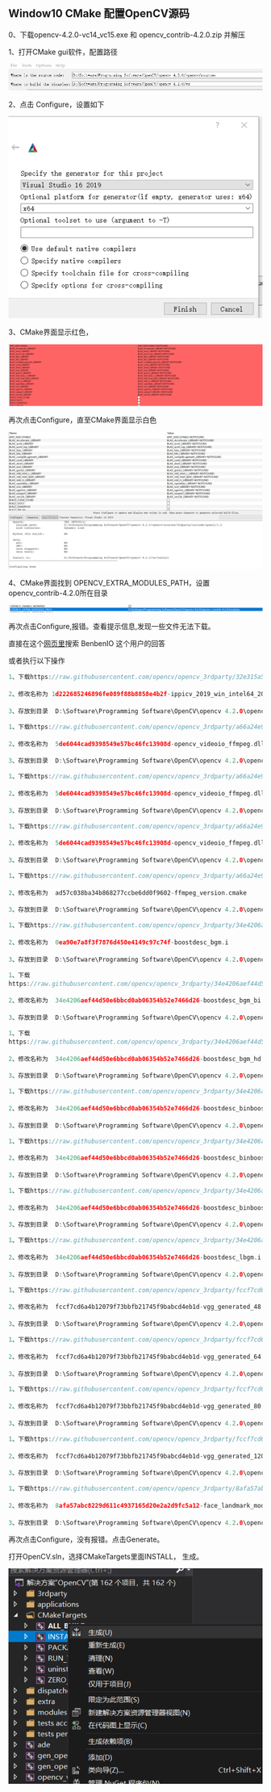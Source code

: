 ## Window10 CMake 配置OpenCV源码

0、下载opencv-4.2.0-vc14_vc15.exe 和 opencv_contrib-4.2.0.zip 并解压

1、打开CMake gui软件，配置路径

![](https://github.com/njit-77/Blog/blob/master/Window10%20CMake%20build%20OpenCV_Contrib%204.2.0/1.PNG)

2、点击 Configure，设置如下

![](https://github.com/njit-77/Blog/blob/master/Window10%20CMake%20build%20OpenCV_Contrib%204.2.0/2.PNG)

3、CMake界面显示红色，

![](https://github.com/njit-77/Blog/blob/master/Window10%20CMake%20build%20OpenCV_Contrib%204.2.0/3.PNG)

再次点击Configure，直至CMake界面显示白色

![](https://github.com/njit-77/Blog/blob/master/Window10%20CMake%20build%20OpenCV_Contrib%204.2.0/4.PNG)

4、CMake界面找到 OPENCV_EXTRA_MODULES_PATH，设置opencv_contrib-4.2.0所在目录

![](https://github.com/njit-77/Blog/blob/master/Window10%20CMake%20build%20OpenCV_Contrib%204.2.0/5.PNG)

再次点击Configure,报错。查看提示信息,发现一些文件无法下载。

直接在这个[网页里](https://github.com/opencv/opencv_contrib/issues/1301 )搜索 BenbenIO 这个用户的回答

或者执行以下操作

```c
1、下载https://raw.githubusercontent.com/opencv/opencv_3rdparty/32e315a5b106a7b89dbed51c28f8120a48b368b4/ippicv/ippicv_2019_win_intel64_20180723_general.zip    

2、修改名称为 1d222685246896fe089f88b8858e4b2f-ippicv_2019_win_intel64_20180723_general.zip   

3、存放到目录  D:\Software\Programming Software\OpenCV\opencv 4.2.0\opencv\sources\.cache\ippicv
```

```c
1、下载https://raw.githubusercontent.com/opencv/opencv_3rdparty/a66a24e9f410ae05da4baeeb8b451912664ce49c/ffmpeg/opencv_videoio_ffmpeg.dll   

2、修改名称为  5de6044cad9398549e57bc46fc13908d-opencv_videoio_ffmpeg.dll

3、存放到目录  D:\Software\Programming Software\OpenCV\opencv 4.2.0\opencv\sources\.cache\ffmpeg
```

```c
1、下载https://raw.githubusercontent.com/opencv/opencv_3rdparty/a66a24e9f410ae05da4baeeb8b451912664ce49c/ffmpeg/opencv_videoio_ffmpeg_64.dll   

2、修改名称为  5de6044cad9398549e57bc46fc13908d-opencv_videoio_ffmpeg.dll

3、存放到目录  D:\Software\Programming Software\OpenCV\opencv 4.2.0\opencv\sources\.cache\ffmpeg
```

```c
1、下载https://raw.githubusercontent.com/opencv/opencv_3rdparty/a66a24e9f410ae05da4baeeb8b451912664ce49c/ffmpeg/ffmpeg_version.cmake   

2、修改名称为  5de6044cad9398549e57bc46fc13908d-opencv_videoio_ffmpeg.dll

3、存放到目录  D:\Software\Programming Software\OpenCV\opencv 4.2.0\opencv\sources\.cache\ffmpeg
```

```c
1、下载https://raw.githubusercontent.com/opencv/opencv_3rdparty/a66a24e9f410ae05da4baeeb8b451912664ce49c/ffmpeg/ffmpeg_version.cmake 

2、修改名称为  ad57c038ba34b868277ccbe6dd0f9602-ffmpeg_version.cmake

3、存放到目录  D:\Software\Programming Software\OpenCV\opencv 4.2.0\opencv\sources\.cache\ffmpeg
```

```c
1、下载https://raw.githubusercontent.com/opencv/opencv_3rdparty/34e4206aef44d50e6bbcd0ab06354b52e7466d26/boostdesc_bgm.i

2、修改名称为  0ea90e7a8f3f7876d450e4149c97c74f-boostdesc_bgm.i

3、存放到目录  D:\Software\Programming Software\OpenCV\opencv 4.2.0\opencv\sources\.cache\xfeatures2d\boostdesc
```

```c
1、下载
https://raw.githubusercontent.com/opencv/opencv_3rdparty/34e4206aef44d50e6bbcd0ab06354b52e7466d26/boostdesc_bgm_bi.i

2、修改名称为  34e4206aef44d50e6bbcd0ab06354b52e7466d26-boostdesc_bgm_bi.i

3、存放到目录  D:\Software\Programming Software\OpenCV\opencv 4.2.0\opencv\sources\.cache\xfeatures2d\boostdesc
```

```c
1、下载
https://raw.githubusercontent.com/opencv/opencv_3rdparty/34e4206aef44d50e6bbcd0ab06354b52e7466d26/boostdesc_bgm_hd.i

2、修改名称为  34e4206aef44d50e6bbcd0ab06354b52e7466d26-boostdesc_bgm_hd.i

3、存放到目录  D:\Software\Programming Software\OpenCV\opencv 4.2.0\opencv\sources\.cache\xfeatures2d\boostdesc
```

```c
1、下载https://raw.githubusercontent.com/opencv/opencv_3rdparty/34e4206aef44d50e6bbcd0ab06354b52e7466d26/boostdesc_binboost_064.i

2、修改名称为  34e4206aef44d50e6bbcd0ab06354b52e7466d26-boostdesc_binboost_064.i

3、存放到目录  D:\Software\Programming Software\OpenCV\opencv 4.2.0\opencv\sources\.cache\xfeatures2d\boostdesc
```

```c
1、下载https://raw.githubusercontent.com/opencv/opencv_3rdparty/34e4206aef44d50e6bbcd0ab06354b52e7466d26/boostdesc_binboost_128.i

2、修改名称为  34e4206aef44d50e6bbcd0ab06354b52e7466d26-boostdesc_binboost_128.i

3、存放到目录  D:\Software\Programming Software\OpenCV\opencv 4.2.0\opencv\sources\.cache\xfeatures2d\boostdesc
```

```c
1、下载https://raw.githubusercontent.com/opencv/opencv_3rdparty/34e4206aef44d50e6bbcd0ab06354b52e7466d26/boostdesc_binboost_256.i

2、修改名称为  34e4206aef44d50e6bbcd0ab06354b52e7466d26-boostdesc_binboost_256.i

3、存放到目录  D:\Software\Programming Software\OpenCV\opencv 4.2.0\opencv\sources\.cache\xfeatures2d\boostdesc
```

```c
1、下载https://raw.githubusercontent.com/opencv/opencv_3rdparty/34e4206aef44d50e6bbcd0ab06354b52e7466d26/boostdesc_lbgm.i

2、修改名称为  34e4206aef44d50e6bbcd0ab06354b52e7466d26-boostdesc_lbgm.i

3、存放到目录  D:\Software\Programming Software\OpenCV\opencv 4.2.0\opencv\sources\.cache\xfeatures2d\boostdesc
```

```c
1、下载https://raw.githubusercontent.com/opencv/opencv_3rdparty/fccf7cd6a4b12079f73bbfb21745f9babcd4eb1d/vgg_generated_48.i

2、修改名称为  fccf7cd6a4b12079f73bbfb21745f9babcd4eb1d-vgg_generated_48.i

3、存放到目录  D:\Software\Programming Software\OpenCV\opencv 4.2.0\opencv\sources\.cache\xfeatures2d\vgg
```

```c
1、下载https://raw.githubusercontent.com/opencv/opencv_3rdparty/fccf7cd6a4b12079f73bbfb21745f9babcd4eb1d/vgg_generated_64.i

2、修改名称为  fccf7cd6a4b12079f73bbfb21745f9babcd4eb1d-vgg_generated_64.i

3、存放到目录  D:\Software\Programming Software\OpenCV\opencv 4.2.0\opencv\sources\.cache\xfeatures2d\vgg
```

```c
1、下载https://raw.githubusercontent.com/opencv/opencv_3rdparty/fccf7cd6a4b12079f73bbfb21745f9babcd4eb1d/vgg_generated_80.i

2、修改名称为  fccf7cd6a4b12079f73bbfb21745f9babcd4eb1d-vgg_generated_80.i

3、存放到目录  D:\Software\Programming Software\OpenCV\opencv 4.2.0\opencv\sources\.cache\xfeatures2d\vgg
```

```c
1、下载https://raw.githubusercontent.com/opencv/opencv_3rdparty/fccf7cd6a4b12079f73bbfb21745f9babcd4eb1d/vgg_generated_120.i

2、修改名称为  fccf7cd6a4b12079f73bbfb21745f9babcd4eb1d-vgg_generated_120.i

3、存放到目录  D:\Software\Programming Software\OpenCV\opencv 4.2.0\opencv\sources\.cache\xfeatures2d\vgg
```

```c
1、下载https://raw.githubusercontent.com/opencv/opencv_3rdparty/8afa57abc8229d611c4937165d20e2a2d9fc5a12/face_landmark_model.dat

2、修改名称为  8afa57abc8229d611c4937165d20e2a2d9fc5a12-face_landmark_model.dat

3、存放到目录  D:\Software\Programming Software\OpenCV\opencv 4.2.0\opencv\sources\.cache\data

```

再次点击Configure，没有报错。点击Generate。

打开OpenCV.sln，选择CMakeTargets里面INSTALL， 生成。

![](https://github.com/njit-77/Blog/blob/master/Window10%20CMake%20build%20OpenCV_Contrib%204.2.0/6.PNG)
